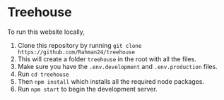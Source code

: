 # Treehouse
To run this website locally, 
1. Clone this repository by running ```git clone https://github.com/Rahman24/treehouse```
2. This will create a folder ```treehouse``` in the root with all the files.
3. Make sure you have the ```.env.development``` and ```.env.production``` files.
4. Run ```cd treehouse```
5. Then ```npm install``` which installs all the required node packages.
6. Run ```npm start``` to begin the development server.
